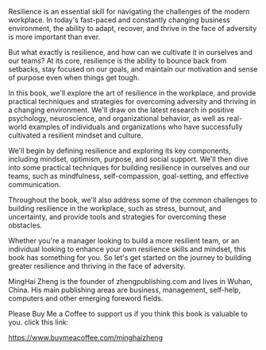 
Resilience is an essential skill for navigating the challenges of the modern workplace. In today's fast-paced and constantly changing business environment, the ability to adapt, recover, and thrive in the face of adversity is more important than ever.

But what exactly is resilience, and how can we cultivate it in ourselves and our teams? At its core, resilience is the ability to bounce back from setbacks, stay focused on our goals, and maintain our motivation and sense of purpose even when things get tough.

In this book, we'll explore the art of resilience in the workplace, and provide practical techniques and strategies for overcoming adversity and thriving in a changing environment. We'll draw on the latest research in positive psychology, neuroscience, and organizational behavior, as well as real-world examples of individuals and organizations who have successfully cultivated a resilient mindset and culture.

We'll begin by defining resilience and exploring its key components, including mindset, optimism, purpose, and social support. We'll then dive into some practical techniques for building resilience in ourselves and our teams, such as mindfulness, self-compassion, goal-setting, and effective communication.

Throughout the book, we'll also address some of the common challenges to building resilience in the workplace, such as stress, burnout, and uncertainty, and provide tools and strategies for overcoming these obstacles.

Whether you're a manager looking to build a more resilient team, or an individual looking to enhance your own resilience skills and mindset, this book has something for you. So let's get started on the journey to building greater resilience and thriving in the face of adversity.

MingHai Zheng is the founder of zhengpublishing.com and lives in Wuhan, China. His main publishing areas are business, management, self-help, computers and other emerging foreword fields.

Please Buy Me a Coffee to support us if you think this book is valuable to you. click this link:

https://www.buymeacoffee.com/minghaizheng
